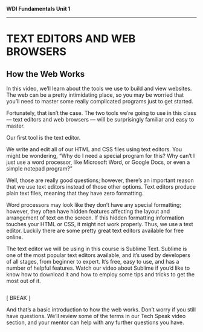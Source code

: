 **WDI Fundamentals Unit 1**

---

# TEXT EDITORS AND WEB BROWSERS
## How the Web Works


In this video, we’ll learn about the tools we use to build and view websites. The web can be a pretty intimidating place, so you may be worried that you’ll need to master some really complicated programs just to get started.

Fortunately, that isn’t the case. The two tools we’re going to use in this class — text editors and web browsers — will be surprisingly familiar and easy to master.

Our first tool is the text editor.

We write and edit all of our HTML and CSS files using text editors. You might be wondering, “Why do I need a special program for this? Why can’t I just use a word processor, like Microsoft Word, or Google Docs, or even a simple notepad program?”

Well, those are really good questions; however, there’s an important reason that we use text editors instead of those other options. Text editors produce plain text files, meaning that they have zero formatting.

Word processors may look like they don’t have any special formatting; however, they often have hidden features affecting the layout and arrangement of text on the screen. If this hidden formatting information touches your HTML or CSS, it might not work properly. Thus, we use a text editor. Luckily there are some pretty great text editors available for free online.

The text editor we will be using in this course is Sublime Text. Sublime is one of the most popular text editors available, and it’s used by developers of all stages, from beginner to expert. It’s free, easy to use, and has a number of helpful features. Watch our video about Sublime if you’d like to know how to download it and how to employ some tips and tricks to get the most out of it.

<iframe src="//fast.wistia.net/embed/iframe/b39xwakktq?seo=false" allowtransparency="true" frameborder="0" scrolling="no" class="wistia_embed" name="wistia_embed" allowfullscreen mozallowfullscreen webkitallowfullscreen oallowfullscreen msallowfullscreen width="0" height="0"></iframe>
<script src="//fast.wistia.net/assets/external/E-v1.js" async></script>


[ BREAK ]

And that’s a basic introduction to how the web works. Don’t worry if you still have questions. We’ll review some of the terms in our Tech Speak video section, and your mentor can help with any further questions you have.
